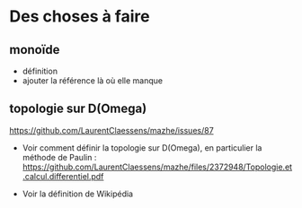 # Des choses à faire

## monoïde

- définition
- ajouter la référence là où elle manque

## topologie sur D(Omega)

https://github.com/LaurentClaessens/mazhe/issues/87


- Voir comment définir la topologie sur D(Omega), en particulier la méthode de Paulin :
    https://github.com/LaurentClaessens/mazhe/files/2372948/Topologie.et.calcul.differentiel.pdf

- Voir la définition de Wikipédia

